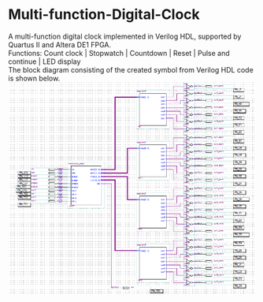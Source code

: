 # Multi-function-Digital-Clock
A multi-function digital clock implemented in Verilog HDL, supported by Quartus II and Altera DE1 FPGA.  
Functions: Count clock | Stopwatch | Countdown | Reset | Pulse and continue | LED display  
The block diagram consisting of the created symbol from Verilog HDL code is shown below.
![Image](https://github.com/weiyi-li/Multi-function-Digital-Clock/blob/master/Image/Hardware%20block%20diagram%20by%20created%20symbols.PNG)
